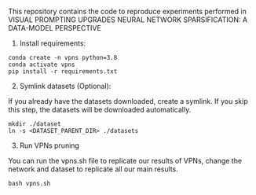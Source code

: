 This repository contains the code to reproduce experiments performed in VISUAL PROMPTING UPGRADES NEURAL NETWORK SPARSIFICATION: A DATA-MODEL PERSPECTIVE

1. Install requirements: 
```
conda create -n vpns python=3.8
conda activate vpns
pip install -r requirements.txt
```

2. Symlink datasets (Optional):

If you already have the datasets downloaded, create a symlink. If you skip this step, the datasets will be downloaded automatically.
```
mkdir ./dataset
ln -s <DATASET_PARENT_DIR> ./datasets
```

3. Run VPNs pruning

You can run the vpns.sh file to replicate our results of VPNs, change the network and dataset to replicate all our main results.
```
bash vpns.sh
```
